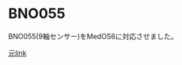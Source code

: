 # BNO055
BNO055(9軸センサー)をMedOS6に対応させました。

[元link](https://os.mbed.com/users/StressedDave/code/BNO055/docs/tip/classBNO055.html)
